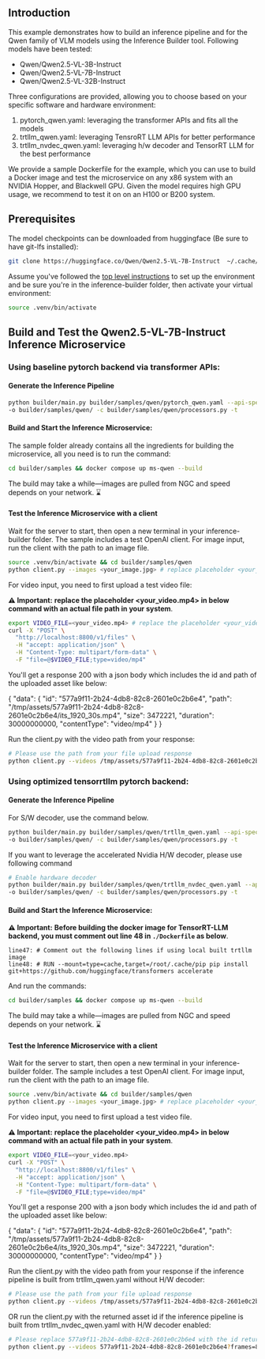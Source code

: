 ## Introduction

This example demonstrates how to build an inference pipeline and for the Qwen family of VLM models using the Inference Builder tool. Following models have been tested:
- Qwen/Qwen2.5-VL-3B-Instruct
- Qwen/Qwen2.5-VL-7B-Instruct
- Qwen/Qwen2.5-VL-32B-Instruct

Three configurations are provided, allowing you to choose based on your specific software and hardware environment:

1. pytorch_qwen.yaml: leveraging the transformer APIs and fits all the models
2. trtllm_qwen.yaml: leveraging TensroRT LLM APIs for better performance
3. trtllm_nvdec_qwen.yaml: leveraging h/w decoder and TensorRT LLM for the best performance

We provide a sample Dockerfile for the example, which you can use to build a Docker image and test the microservice on any x86 system with an NVIDIA Hopper, and Blackwell GPU. Given the model requires high GPU usage, we recommend to test it on on an H100 or B200 system.

## Prerequisites

The model checkpoints can be downloaded from huggingface (Be sure to have git-lfs installed):

```bash
git clone https://huggingface.co/Qwen/Qwen2.5-VL-7B-Instruct  ~/.cache/model-repo/Qwen2.5-VL-7B-Instruct
```

Assume you've followed the [top level instructions](../../../README.md#getting-started) to set up the environment and be sure you're in the inference-builder folder, then activate your virtual environment:

```bash
source .venv/bin/activate
```

## Build and Test the Qwen2.5-VL-7B-Instruct Inference Microservice

### Using baseline pytorch backend via transformer APIs:

#### Generate the Inference Pipeline

```bash
python builder/main.py builder/samples/qwen/pytorch_qwen.yaml --api-spec builder/samples/qwen/openapi.yaml \
-o builder/samples/qwen/ -c builder/samples/qwen/processors.py -t
```

#### Build and Start the Inference Microservice:

The sample folder already contains all the ingredients for building the microservice, all you need is to run the command:

```bash
cd builder/samples && docker compose up ms-qwen --build
```

The build may take a while—images are pulled from NGC and speed depends on your network. ⌛

#### Test the Inference Microservice with a client

Wait for the server to start, then open a new terminal in your inference-builder folder. The sample includes a test OpenAI client. For image input, run the client with the path to an image file.

```bash
source .venv/bin/activate && cd builder/samples/qwen
python client.py --images <your_image.jpg> # replace placeholder <your_image.jpg> with an actual file
```

For video input, you need to first upload a test video file:

**⚠️ Important:** **replace the placeholder <your_video.mp4> in below command with an actual file path in your system**.

```bash
export VIDEO_FILE=<your_video.mp4> # replace the placeholder <your_video.mp4> with an actual file
curl -X "POST" \
  "http://localhost:8800/v1/files" \
  -H "accept: application/json" \
  -H "Content-Type: multipart/form-data" \
  -F "file=@$VIDEO_FILE;type=video/mp4"
```

You'll get a response 200 with a json body which includes the id and path of the uploaded asset like below:

{
  "data": {
    "id": "577a9f11-2b24-4db8-82c8-2601e0c2b6e4",
    "path": "/tmp/assets/577a9f11-2b24-4db8-82c8-2601e0c2b6e4/its_1920_30s.mp4",
    "size": 3472221,
    "duration": 30000000000,
    "contentType": "video/mp4"
  }
}

Run the client.py with the video path from your response:

```bash
# Please use the path from your file upload response
python client.py --videos /tmp/assets/577a9f11-2b24-4db8-82c8-2601e0c2b6e4/its_1920_30s.mp4
```

### Using optimized tensorrtllm pytorch backend:

#### Generate the Inference Pipeline

For S/W decoder, use the command below.

```bash
python builder/main.py builder/samples/qwen/trtllm_qwen.yaml --api-spec builder/samples/qwen/openapi.yaml \
-o builder/samples/qwen/ -c builder/samples/qwen/processors.py -t
```

If you want to leverage the accelerated Nvidia H/W decoder, please use following command

```bash
# Enable hardware decoder
python builder/main.py builder/samples/qwen/trtllm_nvdec_qwen.yaml --api-spec builder/samples/qwen/openapi.yaml \
-o builder/samples/qwen/ -c builder/samples/qwen/processors.py -t
```

#### Build and Start the Inference Microservice:

**⚠️ Important:** **Before building the docker image for TensorRT-LLM backend, you must comment out line 48 in `./Dockerfile` as below**.

```
line47: # Comment out the following lines if using local built trtllm image
line48: # RUN --mount=type=cache,target=/root/.cache/pip pip install git+https://github.com/huggingface/transformers accelerate
```

And run the commands:

```bash
cd builder/samples && docker compose up ms-qwen --build
```

The build may take a while—images are pulled from NGC and speed depends on your network. ⌛

#### Test the Inference Microservice with a client

Wait for the server to start, then open a new terminal in your inference-builder folder. The sample includes a test OpenAI client. For image input, run the client with the path to an image file.


```bash
source .venv/bin/activate && cd builder/samples/qwen
python client.py --images <your_image.jpg> # replace placeholder <your_image.jpg> with an actual file
```

For video input, you need to first upload a test video file.

**⚠️ Important:** **replace the placeholder <your_video.mp4> in below command with an actual file path in your system**.

```bash
export VIDEO_FILE=<your_video.mp4>
curl -X "POST" \
  "http://localhost:8800/v1/files" \
  -H "accept: application/json" \
  -H "Content-Type: multipart/form-data" \
  -F "file=@$VIDEO_FILE;type=video/mp4"
```

You'll get a response 200 with a json body which includes the id and path of the uploaded asset like below:

{
  "data": {
    "id": "577a9f11-2b24-4db8-82c8-2601e0c2b6e4",
    "path": "/tmp/assets/577a9f11-2b24-4db8-82c8-2601e0c2b6e4/its_1920_30s.mp4",
    "size": 3472221,
    "duration": 30000000000,
    "contentType": "video/mp4"
  }
}

Run the client.py with the video path from your response if the inference pipeline is built from trtllm_qwen.yaml without H/W decoder:

```bash
# Please use the path from your file upload response
python client.py --videos /tmp/assets/577a9f11-2b24-4db8-82c8-2601e0c2b6e4/its_1920_30s.mp4
```

OR run the client.py with the returned asset id if the inference pipeline is built from trtllm_nvdec_qwen.yaml with H/W decoder enabled:

```bash
# Please replace 577a9f11-2b24-4db8-82c8-2601e0c2b6e4 with the id returned from your file upload response
python client.py --videos 577a9f11-2b24-4db8-82c8-2601e0c2b6e4?frames=8
```